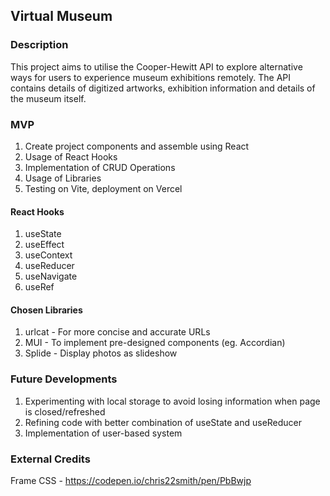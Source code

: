 ## Virtual Museum

### Description
This project aims to utilise the Cooper-Hewitt API to explore alternative ways for users to experience museum exhibitions remotely.
The API contains details of digitized artworks, exhibition information and details of the museum itself.

### MVP
1. Create project components and assemble using React
2. Usage of React Hooks 
3. Implementation of CRUD Operations
4. Usage of Libraries
5. Testing on Vite, deployment on Vercel

#### React Hooks
1. useState
2. useEffect
3. useContext
4. useReducer
5. useNavigate
6. useRef

#### Chosen Libraries
1. urlcat - For more concise and accurate URLs
2. MUI - To implement pre-designed components (eg. Accordian)
3. Splide - Display photos as slideshow

### Future Developments
1. Experimenting with local storage to avoid losing information when page is closed/refreshed
2. Refining code with better combination of useState and useReducer
3. Implementation of user-based system

### External Credits
Frame CSS - https://codepen.io/chris22smith/pen/PbBwjp